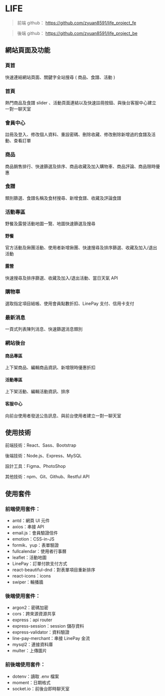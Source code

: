 # LIFE

> 前端 github： https://github.com/zyuan8591/life_project_fe

> 後端 github： https://github.com/zyuan8591/life_project_be

## 網站頁面及功能

### 頁首

快速連結網站頁面、關鍵字全站搜尋 ( 商品、食譜、活動 )

### 首頁

熱門商品及食譜 slider 、活動頁面連結以及快速註冊按鈕、與後台客服中心建立一對一聊天室

### 會員中心

註冊及登入、修改個人資料、重設密碼、刪除收藏、修改刪除新增過的食譜及活動、查看訂單

### 商品

商品銷售排行、快速篩選及排序、商品收藏及加入購物車、商品評論、商品限時優惠

### 食譜

類別篩選、食譜名稱及食材搜尋、新增食譜、收藏及評論食譜

### 活動專區

野餐及露營活動地圖一覽、地圖快速篩選及搜尋

#### 野餐

官方活動及揪團活動、使用者新增揪團、快速搜尋及排序篩選、收藏及加入/退出活動

#### 露營

快速搜尋及排序篩選、收藏及加入/退出活動、當日天氣 API

### 購物車

選取指定項目結帳、使用會員點數折扣、LinePay 支付、信用卡支付

### 最新消息

一頁式列表陳列消息、快速篩選消息類別

### 網站後台

#### 商品專區

上下架商品、編輯商品資訊、新增限時優惠折扣

#### 活動專區

上下架活動、編輯活動資訊、排序

#### 客服中心

向前台使用者發送公告訊息、與前台使用者建立一對一聊天室

## 使用技術

前端技術：React、Sass、Bootstrap

後端技術：Node.js、Express、MySQL

設計工具：Figma、PhotoShop

其他技術：npm、Git、Github、Restful API

## 使用套件

### 前端使用套件：

- antd：網頁 UI 元件
- axios：串接 API
- email.js：會員驗證信件
- emotion：CSS-in-JS
- formik、yup：表單驗證
- fullcalendar：使用者行事曆
- leaflet：活動地圖
- LinePay：訂單付款支付方式
- react-beautiful-dnd：對表單項目重新排序
- react-icons：icons
- swiper：輪播牆

### 後端使用套件：

- argon2：密碼加密
- cors：跨來源資源共享
- express：api router
- express-session：session 儲存資料
- express-validator：資料驗證
- line-pay-merchant：串接 LinePay 金流
- mysql2：連接資料庫
- multer：上傳圖片

### 前後端使用套件：

- dotenv：讀取 .env 檔案
- moment：日期格式
- socket.io：前後台即時聊天室
